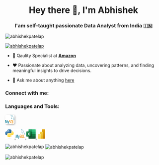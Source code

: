 <h1 align="center">Hey there 👋, I'm Abhishek</h1>
<h3 align="center"> I'am self-taught passionate Data Analyst from India  🇮🇳 </h3>

<p align="left"> <img src="https://komarev.com/ghpvc/?username=abhishekpatelap&label=Profile%20views&color=0e75b6&style=flat" alt="abhishekpatelap" /> </p>

<p align="left"> <a href="https://github.com/ryo-ma/github-profile-trophy"><img src="https://github-profile-trophy.vercel.app/?username=abhishekpatelap" alt="abhishekpatelap" /></a> </p>


- 💼  Qaulity Specialist at **[Amazon](http://razorpay.com/)**

- ❤️  Passionate about analyzing data, uncovering patterns, and finding meaningful insights to drive decisions.

- 💬 Ask me about anything [here](https://github.com/abhishekpatelap/abhishekpatelap/issues)

<h3 align="left">Connect with me:</h3>
<p align="left">
</p>

<h3 align="left">Languages and Tools:</h3>

<p align="left">
<a href="https://www.mysql.com" target="_blank" style="text-decoration: none;">
    <img src="https://github.com/AbhishekPatelAP/AbhishekPatelAP/blob/main/Images/MySQL.png" 
         alt="MySQL" 
         width="30" 
         height="30" 
         style="border-radius: 5px; box-shadow: 2px 2px 5px rgba(0,0,0,0.3);"/>
</a>





 
<a href="https://www.python.org"> <img src="https://github.com/AbhishekPatelAP/AbhishekPatelAP/blob/main/Images/Python.png" alt="python" width="30" height="30"/> </a>
<a href="https://www.mysql.com" target="_blank"> <img src="https://github.com/AbhishekPatelAP/AbhishekPatelAP/blob/main/Images/MySQL.png" alt="mysql" width="30" height="30"/> </a>
<a href="https://www.microsoft.com/en-in/microsoft-365/excel" target="_blank"> <img src="https://github.com/AbhishekPatelAP/AbhishekPatelAP/blob/main/Images/Microsoft_Office_Excel.png" alt="excel" width="30" height="30"/> </a>
<a href="https://www.microsoft.com/en-us/power-platform/products/power-bi" target="_blank"> <img src="https://github.com/AbhishekPatelAP/AbhishekPatelAP/blob/main/Images/Power_BI.png" alt="power-bi" width="30" height="30"/> </a>


 </p>

<p><img align="left" src="https://github-readme-stats.vercel.app/api/top-langs?username=abhishekpatelap&show_icons=true&locale=en&layout=compact" alt="abhishekpatelap" /></p>

<p>&nbsp;<img align="center" src="https://github-readme-stats.vercel.app/api?username=abhishekpatelap&show_icons=true&locale=en" alt="abhishekpatelap" /></p>

<p><img align="center" src="https://github-readme-streak-stats.herokuapp.com/?user=abhishekpatelap&" alt="abhishekpatelap" /></p>

